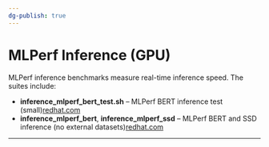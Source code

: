 ```yaml
---
dg-publish: true
---
```


# MLPerf Inference (GPU)

MLPerf inference benchmarks measure real-time inference speed. The suites include:

- **inference_mlperf_bert_test.sh** – MLPerf BERT inference test (small)[redhat.com](https://www.redhat.com/en/blog/how-to-accelerate-workloads-with-nvidia-gpus-on-red-hat-device-edge#:~:text=Speech,AMD%20Epyc%20CPU)
- **inference_mlperf_bert**, **inference_mlperf_ssd** – MLPerf BERT and SSD inference (no external datasets)[redhat.com](https://www.redhat.com/en/blog/how-to-accelerate-workloads-with-nvidia-gpus-on-red-hat-device-edge#:~:text=Speech,AMD%20Epyc%20CPU)

---
